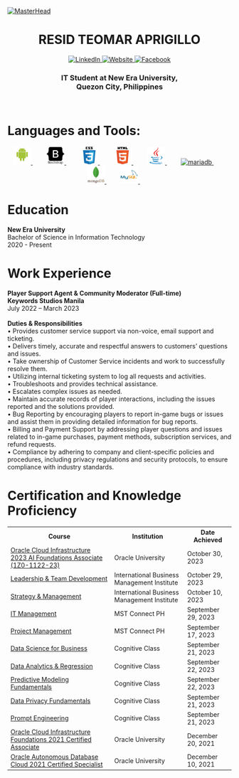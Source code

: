 [![MasterHead](https://media.licdn.com/dms/image/D5616AQHdfq6Ew5GymQ/profile-displaybackgroundimage-shrink_350_1400/0/1695992459500?e=1703116800&v=beta&t=JrYc-_dU5YUCkqPBX_eJmVQK8OwFNhNIAoYWQODCVBI)](https://rishavchanda.io)
<h1 align="center">RESID TEOMAR APRIGILLO</h1>

<p align="center">
    <a href="https://www.linkedin.com/in/resid-aprigillo-b85568255/">
        <img src="https://img.shields.io/badge/linkedin-%230077B5.svg?style=for-the-badge&logo=linkedin&logoColor=white" alt="LinkedIn">
    </a>
    <a href="mailto: resid.aprigillo@gmail.com">
        <img src="https://img.shields.io/badge/Gmail-D14836?style=for-the-badge&logo=gmail&logoColor=white" alt="Website">
    </a>
    <a href="https://www.facebook.com/profile.php?id=100081958471471">
        <img src="https://img.shields.io/badge/Facebook-%231877F2.svg?style=for-the-badge&logo=Facebook&logoColor=white" alt="Facebook">
    </a>
</p>



<h3 align="center">
   IT Student at New Era University, <br>
    Quezon City, Philippines 
</h3>

<br>

<h1 align="left">Languages and Tools:</h1>
<p align="center"> 
    <a href="https://developer.android.com" target="_blank" rel="noreferrer"> <img src="https://raw.githubusercontent.com/devicons/devicon/master/icons/android/android-original-wordmark.svg" alt="android" width="40" height="40"/> </a> &nbsp &nbsp &nbsp &nbsp
    <a href="https://getbootstrap.com" target="_blank" rel="noreferrer"> <img src="https://raw.githubusercontent.com/devicons/devicon/master/icons/bootstrap/bootstrap-plain-wordmark.svg" alt="bootstrap" width="40" height="40"/> </a> &nbsp &nbsp &nbsp &nbsp
    <a href="https://www.w3schools.com/css/" target="_blank" rel="noreferrer"> <img src="https://raw.githubusercontent.com/devicons/devicon/master/icons/css3/css3-original-wordmark.svg" alt="css3" width="40" height="40"/> </a> &nbsp &nbsp &nbsp &nbsp
    <a href="https://www.w3.org/html/" target="_blank" rel="noreferrer"> <img src="https://raw.githubusercontent.com/devicons/devicon/master/icons/html5/html5-original-wordmark.svg" alt="html5" width="40" height="40"/> </a> &nbsp &nbsp &nbsp &nbsp
    <a href="https://www.java.com" target="_blank" rel="noreferrer"> <img src="https://raw.githubusercontent.com/devicons/devicon/master/icons/java/java-original.svg" alt="java" width="40" height="40"/> </a> &nbsp &nbsp &nbsp &nbsp
    <a href="https://mariadb.org/" target="_blank" rel="noreferrer"> <img src="https://www.vectorlogo.zone/logos/mariadb/mariadb-icon.svg" alt="mariadb" width="40" height="40"/> </a> &nbsp &nbsp &nbsp &nbsp
    <a href="https://www.mongodb.com/" target="_blank" rel="noreferrer"> <img src="https://raw.githubusercontent.com/devicons/devicon/master/icons/mongodb/mongodb-original-wordmark.svg" alt="mongodb" width="40" height="40"/> </a> &nbsp &nbsp &nbsp &nbsp
    <a href="https://www.mysql.com/" target="_blank" rel="noreferrer"> <img src="https://raw.githubusercontent.com/devicons/devicon/master/icons/mysql/mysql-original-wordmark.svg" alt="mysql" width="40" height="40"/> </a> &nbsp &nbsp &nbsp &nbsp
</p>

<h1 align="left">Education</h1>
<p align="left"><b>New Era University</b> <br>
    Bachelor of Science in Information Technology <br>
2020 - Present <br></p>

<h1 align="left">Work Experience</h1>

<p>
<b>Player Support Agent & Community Moderator (Full-time)</b>	<br>			
<b>Keywords Studios Manila</b> <br>	
July 2022 – March 2023 <br>	
<br>		
<b>Duties & Responsibilities</b> <br>	
• Provides customer service support via non-voice, email support and ticketing. <br>	
• Delivers timely, accurate and respectful answers to customers’ questions and issues. <br>	
• Take ownership of Customer Service incidents and work to successfully resolve them. <br>	
• Utilizing internal ticketing system to log all requests and activities. <br>	
• Troubleshoots and provides technical assistance. <br>	
• Escalates complex issues as needed. <br>	
• Maintain accurate records of player interactions, including the issues reported and the solutions provided. <br>	
• Bug Reporting by encouraging players to report in-game bugs or issues and assist them in providing detailed information for bug reports. <br>	
• Billing and Payment Support by addressing player questions and issues related to in-game purchases, payment methods, subscription services, and refund requests. <br>	
• Compliance by adhering to company and client-specific policies and procedures, including privacy regulations and security protocols, to ensure compliance with industry standards. <br>	
</p>


<h1 align="left">Certification and Knowledge Proficiency</h1>

<table>
  <tr>
    <th>Course</th>
    <th>Institution</th>
    <th>Date Achieved</th>
  </tr>
      <tr>
    <td><a href="https://www.ibm-institute.com/verify/?code=1177801-169-691-4128
">Oracle Cloud Infrastructure 2023 AI Foundations Associate (1Z0-1122-23)<br>    </a></td>
    <td>Oracle University</td>
    <td>October 30, 2023</td>
  </tr>
        <tr>
    <td><a href="https://www.ibm-institute.com/verify/?code=1177801-169-855-3484
">Leadership & Team Development</a></td>
    <td>International Business Management Institute</td>
    <td>October 29, 2023</td>
  </tr>
          <tr>
    <td><a href="https://www.ibm-institute.com/verify/?code=1177801-169-691-4128
">Strategy & Management</a></td>
    <td>International Business Management Institute</td>
    <td>October 10, 2023</td>
  </tr>
  <tr>
    <td><a href="https://drive.google.com/file/d/171xuPjrBteGugOvEv_okRN5pEFwE5VCn/view?usp=share_link">IT Management</a></td>
    <td>MST Connect PH</td>
    <td>September 29, 2023</td>
  </tr>
    <tr>
    <td><a href="https://drive.google.com/file/d/1rVHHuAZ5P8JO-jRfsByT4iUD7YOHWbwv/view?usp=drive_link">Project Management</a></td>
    <td>MST Connect PH</td>
    <td>September 17, 2023</td>
  </tr>
       <tr>
    <td><a href="https://www.credly.com/go/RMXFvfQD">Data Science for Business</a></td>
    <td>Cognitive Class</td>
    <td>September 21, 2023</td>
  </tr>
        <tr>
    <td><a href="https://courses.cognitiveclass.ai/certificates/c1ea006ae104474daf57fe857f082b6b
">Data Analytics & Regression</a></td>
    <td>Cognitive Class</td>
    <td>September 22, 2023</td>
  </tr>
  <tr>
        <tr>
    <td><a href="https://courses.cognitiveclass.ai/certificates/cd6ccccb83554ba9892f2c5b6fb12e8a">Predictive Modeling Fundamentals</a></td>
    <td>Cognitive Class</td>
    <td>September 22, 2023</td>
      <tr>
    <td><a href="https://courses.cognitiveclass.ai/certificates/db9ca7f5358c490b96feae0fd04dd86a">Data Privacy Fundamentals</a></td>
    <td>Cognitive Class</td>
    <td>September 21, 2023</td>
  </tr>
      <tr>
    <td><a href="">Prompt Engineering</a></td>
    <td>Cognitive Class</td>
    <td>September 21, 2023</td>
  </tr>
  </tr>
    <td><a href="https://drive.google.com/file/d/1t-2Ugb7q6BaJoUZtghzHh8VF3iy1NoNg/view?usp=sharing">Oracle Cloud Infrastructure Foundations 2021 Certified Associate</a></td>
    <td>Oracle University</td>
    <td>December 20, 2021</td>
  </tr>
  <tr>
    <td><a href="https://drive.google.com/file/d/1h1q8AnuxO6kgj_oVRz32z_Qie5gF4jz-/view?usp=sharing">Oracle Autonomous Database Cloud 2021 Certified Specialist</a></td>
    <td>Oracle University</td>
    <td>December 10, 2021</td>
  </tr>
</table>
